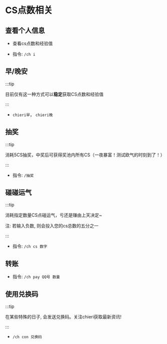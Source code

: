 # CS点数相关



## 查看个人信息

- 查看cs点数和经验值

- 指令: `/ch i`



## 早/晚安

:::tip

目前仅有这一种方式可以**稳定**获取CS点数和经验值

:::

- `chieri早`， `chieri晚`



## 抽奖

:::tip

消耗5CS抽奖，中奖后可获得奖池内所有CS（一夜暴富！测试欧气的时刻到了！）

:::

- 指令: `/抽奖` 



## 碰碰运气

:::tip

消耗指定数量CS点碰运气，亏还是赚由上天决定~

注: 若输入负数, 则会投入您的cs总数的五分之一

:::

- 指令: `/ch cs 数字`



## 转账

- 指令: `/ch pay QQ号 数量`



## 使用兑换码

:::tip

在某些特殊的日子, 会发送兑换码。关注chieri获取最新资讯!

:::

- `/ch con 兑换码`